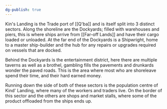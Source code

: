 ```yaml
---
dg-publish: true
---
```

Kin's Landing is the Trade port of [[Q'ba]] and is itself split into 3 distinct sectors.
Along the shoreline are the Dockyards; filled with warehouses and piers, this is where ships arrive from [[Far-off Lands]] and have their cargo loaded or unloaded. At the far end of the Dockyards is a Shipwright, home to a master ship-builder and the hub for any repairs or upgrades required on vessels that are docked. 

Behind the Dockyards is the entertainment district, here there are multiple taverns as well as a brothel, gambling fills the pavements and drunkards wonder the paved roads. This is the area where most who are shoreleave spend their time, and their hard earned money.

Running down the side of both of these sectors is the population centre of Kind' Landing, where many of the workers and traders live. On the border of this sector and the others are shops and market stalls, where some of the product offloaded from the ships ends up.